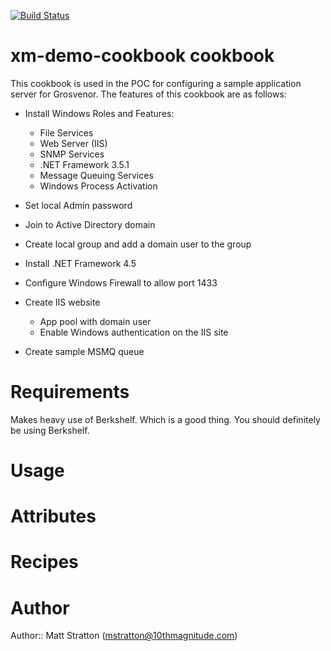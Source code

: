 [![Build Status](https://secure.travis-ci.org/mattstratton/xm-demo-cookbook.png)](http://travis-ci.org/mattstratton/xm-demo-cookbook)


# xm-demo-cookbook cookbook

This cookbook is used in the POC for configuring a sample application server for Grosvenor. The features of this cookbook are as follows:

* Install Windows Roles and Features:
	* File Services
	* Web Server (IIS)
	* SNMP Services
	* .NET Framework 3.5.1
	* Message Queuing Services
	* Windows Process Activation

* Set local Admin password

* Join to Active Directory domain

* Create local group and add a domain user to the group

* Install .NET Framework 4.5

* Configure Windows Firewall to allow port 1433

* Create IIS website
	* App pool with domain user
	* Enable Windows authentication on the IIS site

* Create sample MSMQ queue

# Requirements

Makes heavy use of Berkshelf. Which is a good thing. You should definitely be using Berkshelf.

# Usage

# Attributes

# Recipes

# Author

Author:: Matt Stratton (<mstratton@10thmagnitude.com>)
